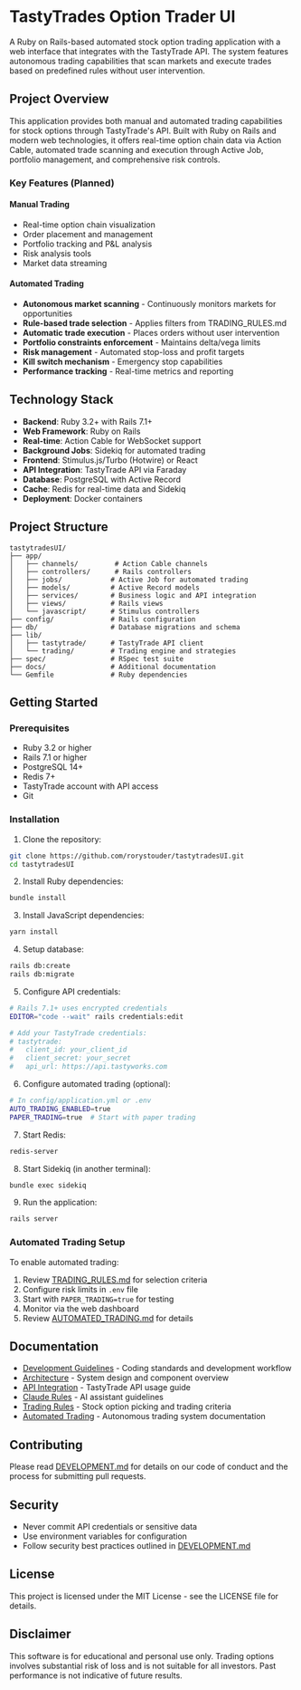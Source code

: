 # TastyTrades Option Trader UI

A Ruby on Rails-based automated stock option trading application with a web interface that integrates with the TastyTrade API. The system features autonomous trading capabilities that scan markets and execute trades based on predefined rules without user intervention.

## Project Overview

This application provides both manual and automated trading capabilities for stock options through TastyTrade's API. Built with Ruby on Rails and modern web technologies, it offers real-time option chain data via Action Cable, automated trade scanning and execution through Active Job, portfolio management, and comprehensive risk controls.

### Key Features (Planned)

#### Manual Trading
- Real-time option chain visualization
- Order placement and management
- Portfolio tracking and P&L analysis
- Risk analysis tools
- Market data streaming

#### Automated Trading
- **Autonomous market scanning** - Continuously monitors markets for opportunities
- **Rule-based trade selection** - Applies filters from TRADING_RULES.md
- **Automatic trade execution** - Places orders without user intervention
- **Portfolio constraints enforcement** - Maintains delta/vega limits
- **Risk management** - Automated stop-loss and profit targets
- **Kill switch mechanism** - Emergency stop capabilities
- **Performance tracking** - Real-time metrics and reporting

## Technology Stack

- **Backend**: Ruby 3.2+ with Rails 7.1+
- **Web Framework**: Ruby on Rails
- **Real-time**: Action Cable for WebSocket support
- **Background Jobs**: Sidekiq for automated trading
- **Frontend**: Stimulus.js/Turbo (Hotwire) or React
- **API Integration**: TastyTrade API via Faraday
- **Database**: PostgreSQL with Active Record
- **Cache**: Redis for real-time data and Sidekiq
- **Deployment**: Docker containers

## Project Structure

```
tastytradesUI/
├── app/
│   ├── channels/         # Action Cable channels
│   ├── controllers/      # Rails controllers
│   ├── jobs/            # Active Job for automated trading
│   ├── models/          # Active Record models
│   ├── services/        # Business logic and API integration
│   ├── views/           # Rails views
│   └── javascript/      # Stimulus controllers
├── config/              # Rails configuration
├── db/                  # Database migrations and schema
├── lib/
│   ├── tastytrade/      # TastyTrade API client
│   └── trading/         # Trading engine and strategies
├── spec/                # RSpec test suite
├── docs/                # Additional documentation
└── Gemfile              # Ruby dependencies
```

## Getting Started

### Prerequisites
- Ruby 3.2 or higher
- Rails 7.1 or higher
- PostgreSQL 14+
- Redis 7+
- TastyTrade account with API access
- Git

### Installation

1. Clone the repository:
```bash
git clone https://github.com/rorystouder/tastytradesUI.git
cd tastytradesUI
```

2. Install Ruby dependencies:
```bash
bundle install
```

3. Install JavaScript dependencies:
```bash
yarn install
```

4. Setup database:
```bash
rails db:create
rails db:migrate
```

5. Configure API credentials:
```bash
# Rails 7.1+ uses encrypted credentials
EDITOR="code --wait" rails credentials:edit

# Add your TastyTrade credentials:
# tastytrade:
#   client_id: your_client_id
#   client_secret: your_secret
#   api_url: https://api.tastyworks.com
```

6. Configure automated trading (optional):
```bash
# In config/application.yml or .env
AUTO_TRADING_ENABLED=true
PAPER_TRADING=true  # Start with paper trading
```

7. Start Redis:
```bash
redis-server
```

8. Start Sidekiq (in another terminal):
```bash
bundle exec sidekiq
```

9. Run the application:
```bash
rails server
```

### Automated Trading Setup

To enable automated trading:
1. Review [TRADING_RULES.md](docs/guides/TRADING_RULES.md) for selection criteria
2. Configure risk limits in `.env` file
3. Start with `PAPER_TRADING=true` for testing
4. Monitor via the web dashboard
5. Review [AUTOMATED_TRADING.md](docs/guides/AUTOMATED_TRADING.md) for details

## Documentation

- [Development Guidelines](docs/development/DEVELOPMENT.md) - Coding standards and development workflow
- [Architecture](docs/architecture/ARCHITECTURE.md) - System design and component overview
- [API Integration](docs/api/API_INTEGRATION.md) - TastyTrade API usage guide
- [Claude Rules](docs/development/CLAUDE.md) - AI assistant guidelines
- [Trading Rules](docs/guides/TRADING_RULES.md) - Stock option picking and trading criteria
- [Automated Trading](docs/guides/AUTOMATED_TRADING.md) - Autonomous trading system documentation

## Contributing

Please read [DEVELOPMENT.md](docs/development/DEVELOPMENT.md) for details on our code of conduct and the process for submitting pull requests.

## Security

- Never commit API credentials or sensitive data
- Use environment variables for configuration
- Follow security best practices outlined in [DEVELOPMENT.md](docs/development/DEVELOPMENT.md)

## License

This project is licensed under the MIT License - see the LICENSE file for details.

## Disclaimer

This software is for educational and personal use only. Trading options involves substantial risk of loss and is not suitable for all investors. Past performance is not indicative of future results.
